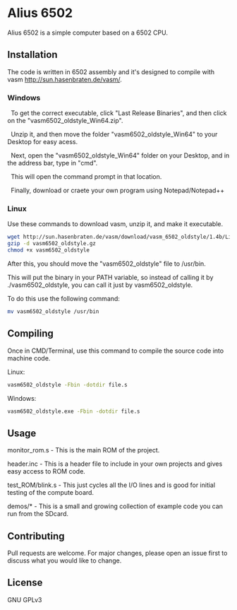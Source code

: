# Alius 6502

Alius 6502 is a simple computer based on a 6502 CPU.

## Installation

The code is written in 6502 assembly and it's designed to compile with vasm http://sun.hasenbraten.de/vasm/.

### **Windows**
&nbsp;&nbsp;To get the correct executable, click "Last Release Binaries", and then click on the "vasm6502_oldstyle_Win64.zip".

&nbsp;&nbsp;Unzip it, and then move the folder "vasm6502_oldstyle_Win64" to your Desktop for easy acess.

&nbsp;&nbsp;Next, open the "vasm6502_oldstyle_Win64" folder on your Desktop, and in the address bar, type in "cmd".

&nbsp;&nbsp;This will open the command prompt in that location.

&nbsp;&nbsp;Finally, download or craete your own program using Notepad/Notepad++

### **Linux**
Use these commands to download vasm, unzip it, and make it executable.
 ```bash
wget http://sun.hasenbraten.de/vasm/download/vasm_6502_oldstyle/1.4b/Linux_386/vasm6502_oldstyle.gz
gzip -d vasm6502_oldstyle.gz
chmod +x vasm6502_oldstyle
 ```
After this, you should move the "vasm6502_oldstyle" file to /usr/bin. 

This will put the binary in your PATH variable, so instead of calling it by ./vasm6502_oldstyle, you can call it just by vasm6502_oldstyle. 

To do this use the following command:
```bash
mv vasm6502_oldstyle /usr/bin
```

## Compiling
Once in CMD/Terminal, use this command to compile the source code into machine code.

Linux:
```bash
vasm6502_oldstyle -Fbin -dotdir file.s
```
Windows:
```bash
vasm6502_oldstyle.exe -Fbin -dotdir file.s
```

## Usage
monitor_rom.s - This is the main ROM of the project.

header.inc - This is a header file to include in your own projects and gives easy access to ROM code.


test_ROM/blink.s - This just cycles all the I/O lines and is good for initial testing of the compute board.

demos/* - This is a small and growing collection of example code you can run from the SDcard.

## Contributing
Pull requests are welcome. For major changes, please open an issue first to discuss what you would like to change.

## License
GNU GPLv3
